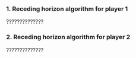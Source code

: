 ### 1. Receding horizon algorithm for player 1
??????????????

### 2. Receding horizon algorithm for player 2
??????????????
